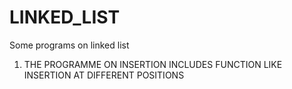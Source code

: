 # LINKED_LIST
Some programs on linked list


1. THE PROGRAMME ON INSERTION INCLUDES FUNCTION LIKE INSERTION AT DIFFERENT POSITIONS
